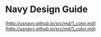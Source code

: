 # Navy Design Guide

[http://usnavy.github.io/src/md/1_color.md](http://usnavy.github.io/src/md/1_color.md)
